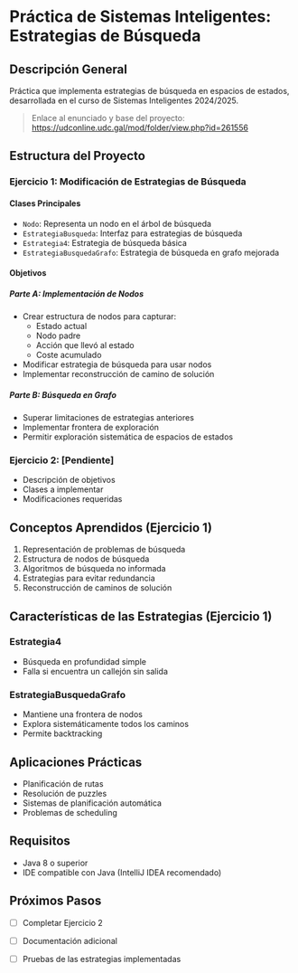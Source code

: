 # Práctica de Sistemas Inteligentes: Estrategias de Búsqueda

## Descripción General

Práctica que implementa estrategias de búsqueda en espacios de estados, desarrollada en el curso de Sistemas Inteligentes 2024/2025.
>Enlace al enunciado y base del proyecto: https://udconline.udc.gal/mod/folder/view.php?id=261556
## Estructura del Proyecto

### Ejercicio 1: Modificación de Estrategias de Búsqueda

#### Clases Principales
- `Nodo`: Representa un nodo en el árbol de búsqueda
- `EstrategiaBusqueda`: Interfaz para estrategias de búsqueda
- `Estrategia4`: Estrategia de búsqueda básica
- `EstrategiaBusquedaGrafo`: Estrategia de búsqueda en grafo mejorada

#### Objetivos

##### Parte A: Implementación de Nodos
- Crear estructura de nodos para capturar:
    - Estado actual
    - Nodo padre
    - Acción que llevó al estado
    - Coste acumulado
- Modificar estrategia de búsqueda para usar nodos
- Implementar reconstrucción de camino de solución

##### Parte B: Búsqueda en Grafo
- Superar limitaciones de estrategias anteriores
- Implementar frontera de exploración
- Permitir exploración sistemática de espacios de estados

### Ejercicio 2: [Pendiente]

- Descripción de objetivos
- Clases a implementar
- Modificaciones requeridas

## Conceptos Aprendidos (Ejercicio 1)

1. Representación de problemas de búsqueda
2. Estructura de nodos de búsqueda
3. Algoritmos de búsqueda no informada
4. Estrategias para evitar redundancia
5. Reconstrucción de caminos de solución

## Características de las Estrategias (Ejercicio 1)

### Estrategia4
- Búsqueda en profundidad simple
- Falla si encuentra un callejón sin salida

### EstrategiaBusquedaGrafo
- Mantiene una frontera de nodos
- Explora sistemáticamente todos los caminos
- Permite backtracking

## Aplicaciones Prácticas

- Planificación de rutas
- Resolución de puzzles
- Sistemas de planificación automática
- Problemas de scheduling

## Requisitos

- Java 8 o superior
- IDE compatible con Java (IntelliJ IDEA recomendado)



## Próximos Pasos

- [ ] Completar Ejercicio 2
- [ ] Documentación adicional
- [ ] Pruebas de las estrategias implementadas

